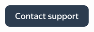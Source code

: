 [![Contact support](../../_images/contact-support.svg)](../troubleshooting/support.md#project-setting)

